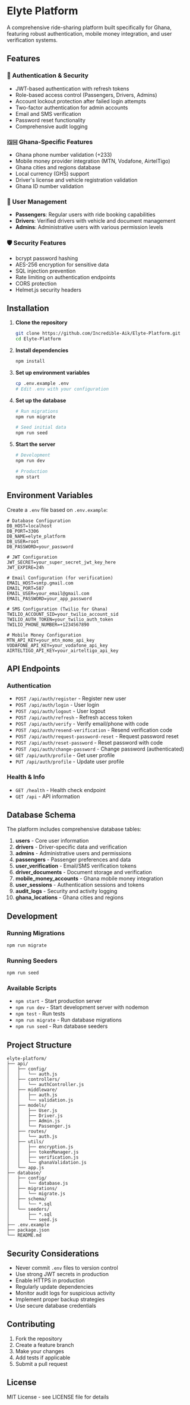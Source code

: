 # Elyte Platform

A comprehensive ride-sharing platform built specifically for Ghana, featuring robust authentication, mobile money integration, and user verification systems.

## Features

### 🔐 Authentication & Security
- JWT-based authentication with refresh tokens
- Role-based access control (Passengers, Drivers, Admins)
- Account lockout protection after failed login attempts
- Two-factor authentication for admin accounts
- Email and SMS verification
- Password reset functionality
- Comprehensive audit logging

### 🇬🇭 Ghana-Specific Features
- Ghana phone number validation (+233)
- Mobile money provider integration (MTN, Vodafone, AirtelTigo)
- Ghana cities and regions database
- Local currency (GHS) support
- Driver's license and vehicle registration validation
- Ghana ID number validation

### 👥 User Management
- **Passengers**: Regular users with ride booking capabilities
- **Drivers**: Verified drivers with vehicle and document management
- **Admins**: Administrative users with various permission levels

### 🛡️ Security Features
- bcrypt password hashing
- AES-256 encryption for sensitive data
- SQL injection prevention
- Rate limiting on authentication endpoints
- CORS protection
- Helmet.js security headers

## Installation

1. **Clone the repository**
   ```bash
   git clone https://github.com/Incredible-Aik/Elyte-Platform.git
   cd Elyte-Platform
   ```

2. **Install dependencies**
   ```bash
   npm install
   ```

3. **Set up environment variables**
   ```bash
   cp .env.example .env
   # Edit .env with your configuration
   ```

4. **Set up the database**
   ```bash
   # Run migrations
   npm run migrate

   # Seed initial data
   npm run seed
   ```

5. **Start the server**
   ```bash
   # Development
   npm run dev

   # Production
   npm start
   ```

## Environment Variables

Create a `.env` file based on `.env.example`:

```env
# Database Configuration
DB_HOST=localhost
DB_PORT=3306
DB_NAME=elyte_platform
DB_USER=root
DB_PASSWORD=your_password

# JWT Configuration
JWT_SECRET=your_super_secret_jwt_key_here
JWT_EXPIRE=24h

# Email Configuration (for verification)
EMAIL_HOST=smtp.gmail.com
EMAIL_PORT=587
EMAIL_USER=your_email@gmail.com
EMAIL_PASSWORD=your_app_password

# SMS Configuration (Twilio for Ghana)
TWILIO_ACCOUNT_SID=your_twilio_account_sid
TWILIO_AUTH_TOKEN=your_twilio_auth_token
TWILIO_PHONE_NUMBER=+1234567890

# Mobile Money Configuration
MTN_API_KEY=your_mtn_momo_api_key
VODAFONE_API_KEY=your_vodafone_api_key
AIRTELTIGO_API_KEY=your_airteltigo_api_key
```

## API Endpoints

### Authentication
- `POST /api/auth/register` - Register new user
- `POST /api/auth/login` - User login
- `POST /api/auth/logout` - User logout
- `POST /api/auth/refresh` - Refresh access token
- `POST /api/auth/verify` - Verify email/phone with code
- `POST /api/auth/resend-verification` - Resend verification code
- `POST /api/auth/request-password-reset` - Request password reset
- `POST /api/auth/reset-password` - Reset password with code
- `POST /api/auth/change-password` - Change password (authenticated)
- `GET /api/auth/profile` - Get user profile
- `PUT /api/auth/profile` - Update user profile

### Health & Info
- `GET /health` - Health check endpoint
- `GET /api` - API information

## Database Schema

The platform includes comprehensive database tables:

1. **users** - Core user information
2. **drivers** - Driver-specific data and verification
3. **admins** - Administrative users and permissions
4. **passengers** - Passenger preferences and data
5. **user_verification** - Email/SMS verification tokens
6. **driver_documents** - Document storage and verification
7. **mobile_money_accounts** - Ghana mobile money integration
8. **user_sessions** - Authentication sessions and tokens
9. **audit_logs** - Security and activity logging
10. **ghana_locations** - Ghana cities and regions

## Development

### Running Migrations
```bash
npm run migrate
```

### Running Seeders
```bash
npm run seed
```

### Available Scripts
- `npm start` - Start production server
- `npm run dev` - Start development server with nodemon
- `npm test` - Run tests
- `npm run migrate` - Run database migrations
- `npm run seed` - Run database seeders

## Project Structure

```
elyte-platform/
├── api/
│   ├── config/
│   │   └── auth.js
│   ├── controllers/
│   │   └── authController.js
│   ├── middleware/
│   │   ├── auth.js
│   │   └── validation.js
│   ├── models/
│   │   ├── User.js
│   │   ├── Driver.js
│   │   ├── Admin.js
│   │   └── Passenger.js
│   ├── routes/
│   │   └── auth.js
│   ├── utils/
│   │   ├── encryption.js
│   │   ├── tokenManager.js
│   │   ├── verification.js
│   │   └── ghanaValidation.js
│   └── app.js
├── database/
│   ├── config/
│   │   └── database.js
│   ├── migrations/
│   │   └── migrate.js
│   ├── schema/
│   │   └── *.sql
│   └── seeders/
│       ├── *.sql
│       └── seed.js
├── .env.example
├── package.json
└── README.md
```

## Security Considerations

- Never commit `.env` files to version control
- Use strong JWT secrets in production
- Enable HTTPS in production
- Regularly update dependencies
- Monitor audit logs for suspicious activity
- Implement proper backup strategies
- Use secure database credentials

## Contributing

1. Fork the repository
2. Create a feature branch
3. Make your changes
4. Add tests if applicable
5. Submit a pull request

## License

MIT License - see LICENSE file for details